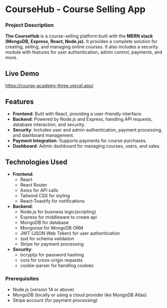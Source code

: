 # CourseHub - Course Selling App

### Project Description
**The CourseHub** is a course-selling platform built with the **MERN stack (MongoDB, Express, React, Node.js).** 
It provides a complete solution for creating, selling, and managing online courses. 
It also includes a security module with features for user authentication, admin control, payments, and more.

##  Live Demo
https://course-academy-three.vercel.app/

## Features
- **Frontend**: Built with React, providing a user-friendly interface.
- **Backend**: Powered by Node.js and Express, handling API requests, database interaction, and security.
- **Security**: Includes user and admin authentication, payment processing, and dashboard management.
- **Payment Integration**: Supports payments for course purchases.
- **Dashboard**: Admin dashboard for managing courses, users, and sales.

## Technologies Used
- **Frontend**:
    - React
    - React Router
    - Axios for API calls
    - Tailwind CSS for styling
    - React-Toastify for notifications
- **Backend**:
    - Node.js for business logic(scripting)
    - Express for middleware to create api
    - MongoDB for database
    - Mongoose for MongoDB ORM
    - JWT (JSON Web Token) for user authentication
    - zod for schema validation
    - Stripe for payment processing
- **Security**:
    - bcryptjs for password hashing
    - cors for cross-origin requests
    - cookie-parser for handling cookies

### Prerequisites
- Node.js (version 14 or above)
- MongoDB (locally or using a cloud provider like MongoDB Atlas)
- Stripe account (for payment processing)
